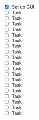 - [x] Set up GUI
- [ ] Task
- [ ] Task
- [ ] Task
- [ ] Task
- [ ] Task
- [ ] Task
- [ ] Task
- [ ] Task
- [ ] Task
- [ ] Task
- [ ] Task
- [ ] Task
- [ ] Task
- [ ] Task
- [ ] Task
- [ ] Task
- [ ] Task
- [ ] Task
- [ ] Task
